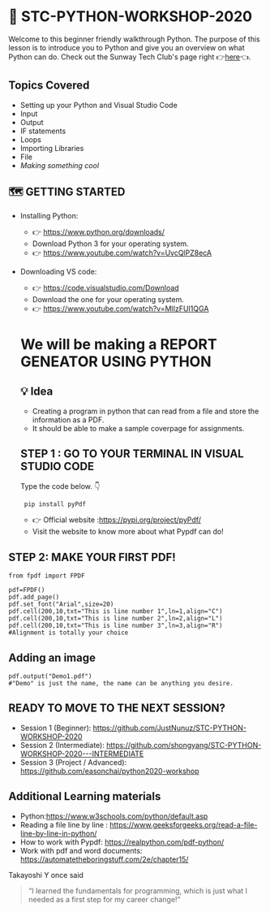   # :snake: STC-PYTHON-WORKSHOP-2020
  Welcome to this beginner friendly walkthrough Python. The purpose of this lesson is to introduce you to Python and give you an overview on what Python can do.
  Check out the Sunway Tech Club's page right :point_right:[here](https://github.com/sunwaytechclub):point_left:.
## Topics Covered
* Setting up your Python and Visual Studio Code
* Input
* Output
* IF statements
* Loops
* Importing Libraries
* File
* *Making something cool*
 ## :world_map: GETTING STARTED
  * Installing Python:
    * :point_right: https://www.python.org/downloads/  
    * Download Python 3 for your operating system.
    * :point_right: https://www.youtube.com/watch?v=UvcQlPZ8ecA
  * Downloading VS code: 
    * :point_right: https://code.visualstudio.com/Download 
    * Download the one for your operating system.
    * :point_right: https://www.youtube.com/watch?v=MlIzFUI1QGA
    
    
    # We will be making a REPORT GENEATOR USING PYTHON
    ## :bulb: Idea
    * Creating a program in python that can read from a file and store the information as a PDF.
    * It should be able to make a sample coverpage for assignments.
    
    ## STEP 1 : GO TO YOUR TERMINAL IN VISUAL STUDIO CODE
    Type the code below. :point_down:
    
    ``` pip install pyPdf```
    
    * :point_right: Official website :https://pypi.org/project/pyPdf/
    * Visit the website to know more about what Pypdf can do!
  ## STEP 2: MAKE YOUR FIRST PDF!
  ```
from fpdf import FPDF

pdf=FPDF()
pdf.add_page()
pdf.set_font("Arial",size=20)
pdf.cell(200,10,txt="This is line number 1",ln=1,align="C")
pdf.cell(200,10,txt="This is line number 2",ln=2,align="L")
pdf.cell(200,10,txt="This is line number 3",ln=3,align="R")
#Alignment is totally your choice
```
## Adding an image

```
pdf.output("Demo1.pdf")
#"Demo" is just the name, the name can be anything you desire.
```
  ## READY TO MOVE TO THE NEXT SESSION?
  
  * Session 1 (Beginner): https://github.com/JustNunuz/STC-PYTHON-WORKSHOP-2020
  * Session 2 (Intermediate): https://github.com/shongyang/STC-PYTHON-WORKSHOP-2020---INTERMEDIATE
  * Session 3 (Project / Advanced): https://github.com/easonchai/python2020-workshop
  
  ## Additional Learning materials
  * Python:https://www.w3schools.com/python/default.asp
  * Reading a file line by line : https://www.geeksforgeeks.org/read-a-file-line-by-line-in-python/
  * How to work with Pypdf: https://realpython.com/pdf-python/
  * Work with pdf and word documents: https://automatetheboringstuff.com/2e/chapter15/
  
  Takayoshi Y once said

> “I learned the fundamentals for programming, 
> which is just what I needed as a first step for my career change!”
  
